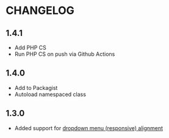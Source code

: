# CHANGELOG

## 1.4.1

- Add PHP CS
- Run PHP CS on push via Github Actions

## 1.4.0

- Add to Packagist
- Autoload namespaced class

## 1.3.0

- Added support for [dropdown menu (responsive) alignment](https://getbootstrap.com/docs/5.0/components/dropdowns/#menu-alignment)

